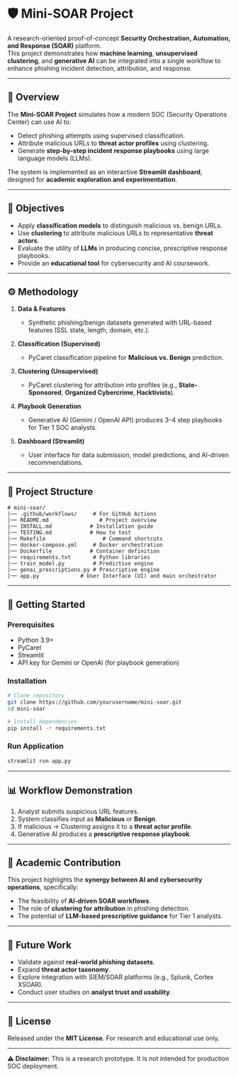 # 🛡️ Mini-SOAR Project  

A research-oriented proof-of-concept **Security Orchestration, Automation, and Response (SOAR)** platform.  
This project demonstrates how **machine learning**, **unsupervised clustering**, and **generative AI** can be integrated into a single workflow to enhance phishing incident detection, attribution, and response.  

---

## 📖 Overview  
The **Mini-SOAR Project** simulates how a modern SOC (Security Operations Center) can use AI to:  
- Detect phishing attempts using supervised classification.  
- Attribute malicious URLs to **threat actor profiles** using clustering.  
- Generate **step-by-step incident response playbooks** using large language models (LLMs).  

The system is implemented as an interactive **Streamlit dashboard**, designed for **academic exploration and experimentation**.  

---

## 🎯 Objectives  
- Apply **classification models** to distinguish malicious vs. benign URLs.  
- Use **clustering** to attribute malicious URLs to representative **threat actors**.  
- Evaluate the utility of **LLMs** in producing concise, prescriptive response playbooks.  
- Provide an **educational tool** for cybersecurity and AI coursework.  

---

## ⚙️ Methodology  

1. **Data & Features**  
   - Synthetic phishing/benign datasets generated with URL-based features (SSL state, length, domain, etc.).  

2. **Classification (Supervised)**  
   - PyCaret classification pipeline for **Malicious vs. Benign** prediction.  

3. **Clustering (Unsupervised)**  
   - PyCaret clustering for attribution into profiles (e.g., **State-Sponsored**, **Organized Cybercrime**, **Hacktivists**).  

4. **Playbook Generation**  
   - Generative AI (Gemini / OpenAI API) produces 3–4 step playbooks for Tier 1 SOC analysts.  

5. **Dashboard (Streamlit)**  
   - User interface for data submission, model predictions, and AI-driven recommendations.  

---

## 📂 Project Structure  
```
# mini-soar/
|── .github/workflows/ 	   # For GitHub Actions
|── README.md 		         # Project overview
|── INSTALL.md 		      # Installation guide
|── TESTING.md 		      # How to test 
|── Makefile 			      # Command shortcuts 
|── docker-compose.yml 	   # Docker orchestration
|── Dockerfile 		      # Container definition
|── requirements.txt 	   # Python libraries
|── train_model.py 		   # Predictive engine
|── genai_prescriptions.py # Prescriptive engine
|── app.py 			   # User Interface (UI) and main orchestrator
```

---

## 🚀 Getting Started  

### Prerequisites  
- Python 3.9+  
- PyCaret  
- Streamlit  
- API key for Gemini or OpenAI (for playbook generation)  

### Installation  
```bash
# Clone repository
git clone https://github.com/yourusername/mini-soar.git
cd mini-soar

# Install dependencies
pip install -r requirements.txt
```

### Run Application  
```bash
streamlit run app.py
```

---

## 📊 Workflow Demonstration  
1. Analyst submits suspicious URL features.  
2. System classifies input as **Malicious** or **Benign**.  
3. If malicious → Clustering assigns it to a **threat actor profile**.  
4. Generative AI produces a **prescriptive response playbook**.  

---

## 🔬 Academic Contribution  
This project highlights the **synergy between AI and cybersecurity operations**, specifically:  
- The feasibility of **AI-driven SOAR workflows**.  
- The role of **clustering for attribution** in phishing detection.  
- The potential of **LLM-based prescriptive guidance** for Tier 1 analysts.  

---

## 📌 Future Work  
- Validate against **real-world phishing datasets**.  
- Expand **threat actor taxonomy**.  
- Explore integration with SIEM/SOAR platforms (e.g., Splunk, Cortex XSOAR).  
- Conduct user studies on **analyst trust and usability**.  

---
## 📜 License  
Released under the **MIT License**. For research and educational use only.  

---
⚠️ **Disclaimer:** This is a research prototype. It is not intended for production SOC deployment.  


 
